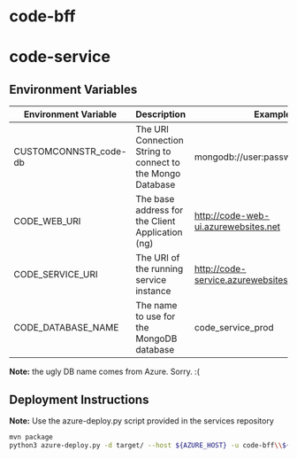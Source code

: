 # code-bff

# code-service

## Environment Variables

|Environment Variable |Description                                               |Example|
|---------------------|----------------------------------------------------------|-------|
|CUSTOMCONNSTR_code-db|The URI Connection String to connect to the Mongo Database|mongodb://user:password@host:port|
|CODE_WEB_URI         |The base address for the Client Application (ng)          |http://code-web-ui.azurewebsites.net|
|CODE_SERVICE_URI     |The URI of the running service instance                   |http://code-service.azurewebsites.net/api/v1|
|CODE_DATABASE_NAME   |The name to use for the MongoDB database                  |code_service_prod|
**Note:** the ugly DB name comes from Azure. Sorry. :(

## Deployment Instructions

**Note:** Use the azure-deploy.py script provided in the services repository

```sh
mvn package
python3 azure-deploy.py -d target/ --host ${AZURE_HOST} -u code-bff\\${DEPLOY_USER}
```
